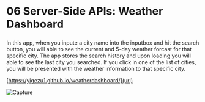 # 06 Server-Side APIs: Weather Dashboard
###
In this app, when you inpute a city name into the inputbox and hit the search button, you will able to see the current and 5-day weather forcast for that specific city. The app stores the search history and upon loading you will able to see the last city you searched. If you click in one of the list of cities, you will be presented with the weather information to that specific city.

[https://yigezu1.github.io/weatherdashboard/](url) 

![Capture](https://user-images.githubusercontent.com/42190239/93842653-a4807580-fc65-11ea-9fa8-40000022600e.PNG)

